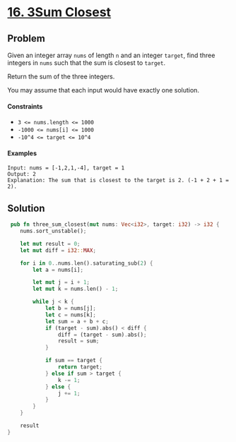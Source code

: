 # [16. 3Sum Closest](https://leetcode.com/problems/3sum-closest/)

## Problem

Given an integer array `nums` of length `n` and an integer `target`, find three
integers in `nums` such that the sum is closest to `target`.

Return the sum of the three integers.

You may assume that each input would have exactly one solution.

#### Constraints

* `3 <= nums.length <= 1000`
* `-1000 <= nums[i] <= 1000`
* `-10^4 <= target <= 10^4`

#### Examples

```text
Input: nums = [-1,2,1,-4], target = 1
Output: 2
Explanation: The sum that is closest to the target is 2. (-1 + 2 + 1 = 2).
```

## Solution

```rust
 pub fn three_sum_closest(mut nums: Vec<i32>, target: i32) -> i32 {
    nums.sort_unstable();

    let mut result = 0;
    let mut diff = i32::MAX;

    for i in 0..nums.len().saturating_sub(2) {
        let a = nums[i];

        let mut j = i + 1;
        let mut k = nums.len() - 1;

        while j < k {
            let b = nums[j];
            let c = nums[k];
            let sum = a + b + c;
            if (target - sum).abs() < diff {
                diff = (target - sum).abs();
                result = sum;
            }

            if sum == target {
                return target;
            } else if sum > target {
                k -= 1;
            } else {
                j += 1;
            }
        }
    }

    result
}
```